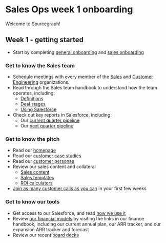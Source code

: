 # Sales Ops week 1 onboarding

Welcome to Sourcegraph!

## Week 1 - getting started

- Start by completing [general onboarding](../../company-info-and-processes/onboarding/index.md#general-onboarding-checklist) and [sales onboarding](../onboarding/index.md)

### Get to know the Sales team

- Schedule meetings with every member of the [Sales](../../team/org_chart.md#Sales) and [Customer Engineering](../../team/org_chart.md#Customer-Engineering) organizations.
- Read through the Sales team handbook to understand how the team operates, including:
  - [Definitions](../index.md#definitions)
  - [Deal stages](../index.md#stages)
  - [Using Salesforce](../salesforce.md)
- Check out key reports in Salesforce, including:
  - Our [current quarter pipeline](https://sourcegraph2020.lightning.force.com/lightning/r/Report/00O3t000005SopwEAC/view?queryScope=userFolders)
  - Our [next quarter pipeline](https://sourcegraph2020.lightning.force.com/lightning/r/Report/00O3t000006tKicEAE/view?queryScope=userFolders)

### Get to know the pitch

- Read our [homepage](https://about.sourcegraph.com)
- Read our [customer case studies](https://about.sourcegraph.com/customers)
- Read our [customer personas](../../marketing/personas.md)
- Review our sales content and collateral
  - [Sales content](https://drive.google.com/drive/folders/14guSNICPX5bHxUxXIeb1web6MN8z7FA4)
  - [Sales templates](https://drive.google.com/drive/u/0/folders/1eBfRzDDM-fonChy5kumN5m1aS-aZxlYM)
  - [ROI calculators](https://drive.google.com/drive/u/0/folders/1-7K3P-E1ITzbJUOCB6l_LLmb79jZkWJp)
- [Join as many customer calls as you can](../onboarding/joining_customer_calls.md) in your first few weeks

### Get to know our tools

- Get access to our Salesforce, and read [how we use it](../salesforce.md)
- Review [our financial models](../../finance/index.md#sources-of-truth) by visiting the links in our finance handbook, including our current annual plan, our ARR tracker, and our expansion ARR tracker and forecast
- Review our recent [board decks](https://drive.google.com/drive/folders/1UeBRZght8of2RUhDVghl9t6Qj_uVghYo)
